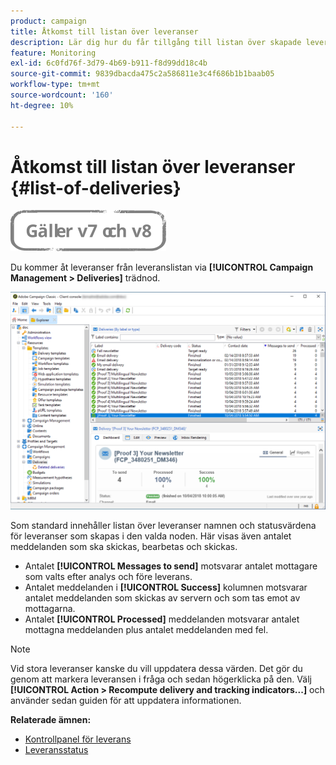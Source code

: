```yaml
---
product: campaign
title: Åtkomst till listan över leveranser
description: Lär dig hur du får tillgång till listan över skapade leveranser
feature: Monitoring
exl-id: 6c0fd76f-3d79-4b69-b911-f8d99dd18c4b
source-git-commit: 9839dbacda475c2a586811e3c4f686b1b1baab05
workflow-type: tm+mt
source-wordcount: '160'
ht-degree: 10%

---
```


# Åtkomst till listan över leveranser {#list-of-deliveries}

![](../../assets/common.svg)

Du kommer åt leveranser från leveranslistan via **[!UICONTROL Campaign Management > Deliveries]** trädnod.

![](assets/deliveries-list.png)

Som standard innehåller listan över leveranser namnen och statusvärdena för leveranser som skapas i den valda noden. Här visas även antalet meddelanden som ska skickas, bearbetas och skickas.

* Antalet **[!UICONTROL Messages to send]** motsvarar antalet mottagare som valts efter analys och före leverans.
* Antalet meddelanden i **[!UICONTROL Success]** kolumnen motsvarar antalet meddelanden som skickas av servern och som tas emot av mottagarna.
* Antalet **[!UICONTROL Processed]** meddelanden motsvarar antalet mottagna meddelanden plus antalet meddelanden med fel.

>[!NOTE]
>
>Vid stora leveranser kanske du vill uppdatera dessa värden. Det gör du genom att markera leveransen i fråga och sedan högerklicka på den. Välj **[!UICONTROL Action > Recompute delivery and tracking indicators...]** och använder sedan guiden för att uppdatera informationen.

**Relaterade ämnen:**

* [Kontrollpanel för leverans](delivery-dashboard.md)
* [Leveransstatus](delivery-statuses.md)

